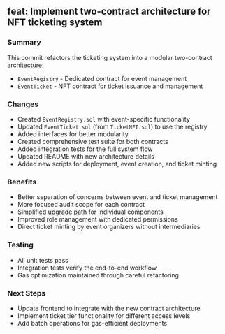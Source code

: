 ## feat: Implement two-contract architecture for NFT ticketing system

### Summary
This commit refactors the ticketing system into a modular two-contract architecture:
- `EventRegistry` - Dedicated contract for event management
- `EventTicket` - NFT contract for ticket issuance and management

### Changes
- Created `EventRegistry.sol` with event-specific functionality
- Updated `EventTicket.sol` (from `TicketNFT.sol`) to use the registry
- Added interfaces for better modularity
- Created comprehensive test suite for both contracts
- Added integration tests for the full system flow
- Updated README with new architecture details
- Added new scripts for deployment, event creation, and ticket minting

### Benefits
- Better separation of concerns between event and ticket management
- More focused audit scope for each contract
- Simplified upgrade path for individual components
- Improved role management with dedicated permissions
- Direct ticket minting by event organizers without intermediaries

### Testing
- All unit tests pass
- Integration tests verify the end-to-end workflow
- Gas optimization maintained through careful refactoring

### Next Steps
- Update frontend to integrate with the new contract architecture
- Implement ticket tier functionality for different access levels
- Add batch operations for gas-efficient deployments

